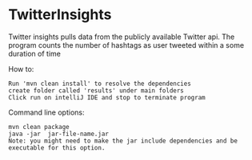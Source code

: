 # TwitterInsights

Twitter insights pulls data from the publicly available Twitter api.
The program counts the number of hashtags as user tweeted within a some duration of time

How to:

    Run 'mvn clean install' to resolve the dependencies 
    create folder called 'results' under main folders
    Click run on intelliJ IDE and stop to terminate program

Command line options:

    mvn clean package
    java -jar  jar-file-name.jar
    Note: you might need to make the jar include dependencies and be executable for this option.   
